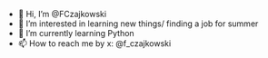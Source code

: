 - 👋 Hi, I’m @FCzajkowski
- 👀 I’m interested in learning new things/ finding a job for summer
- 🌱 I’m currently learning Python
- 📫 How to reach me by x: @f_czajkowski
